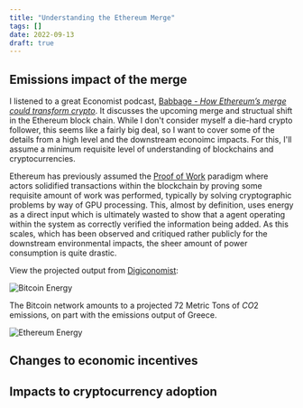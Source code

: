 ```yaml
---
title: "Understanding the Ethereum Merge"
tags: []
date: 2022-09-13
draft: true
--- 
```


## Emissions impact of the merge 

I listened to a great Economist podcast, [Babbage - *How Ethereum’s merge could transform crypto*](https://www.economist.com/podcasts/2022/09/13/how-ethereums-merge-could-transform-crypto). It discusses the upcoming merge and structual shift in the Ethereum block chain. While I don't consider myself a die-hard crypto follower, this seems like a fairly big deal, so I want to cover some of the details from a high level and the downstream econoimc impacts. For this, I'll assume a minimum requisite level of understanding of blockchains and cryptocurrencies.  

Ethereum has previously assumed the [Proof of Work](https://en.wikipedia.org/wiki/Proof_of_work) paradigm where actors solidified transactions within the blockchain by proving some requisite amount of work was performed, typically by solving cryptographic problems by way of GPU processing. This, almost by definition, uses energy as a direct input which is ultimately wasted to show that a agent operating within the system as correctly verified the information being added. As this scales, which has been observed and critiqued rather publicly for the downstream environmental impacts, the sheer amount of power consumption is quite drastic. 

View the projected output from [Digiconomist](https://digiconomist.net/ethereum-energy-consumption): 

![Bitcoin Energy](/images/blog_images/bitcoin-energy.png)   

The Bitcoin network amounts to a projected 72 Metric Tons of $CO2$ emissions, on part with the emissions output of Greece.

![Ethereum Energy](/images/blog_images/ethereum-energy.png)  

## Changes to economic incentives 




## Impacts to cryptocurrency adoption
